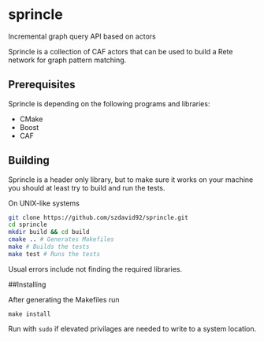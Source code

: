 # sprincle
Incremental graph query API based on actors

Sprincle is a collection of CAF actors that can be used to build a Rete network for graph pattern matching.

## Prerequisites
Sprincle is depending on the following programs and libraries:

 - CMake
 - Boost
 - CAF

## Building
Sprincle is a header only library, but to make sure it works on your machine you should at least try to build and
run the tests.

On UNIX-like systems
```bash
git clone https://github.com/szdavid92/sprincle.git
cd sprincle
mkdir build && cd build
cmake .. # Generates Makefiles
make # Builds the tests
make test # Runs the tests
```

Usual errors include not finding the required libraries.

##Installing

After generating the Makefiles run
```
make install
```

Run with `sudo` if elevated privilages are needed to write to a system location.

